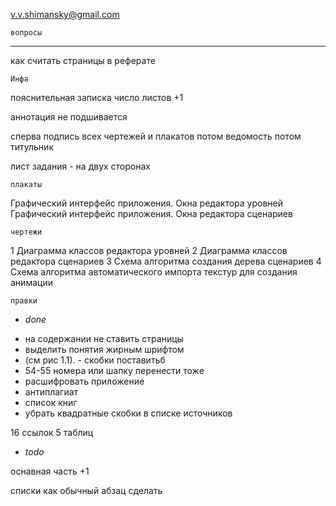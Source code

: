 v.v.shimansky@gmail.com

	вопросы
-------
 как считать страницы в реферате

	Инфа
пояснительная записка число листов +1

аннотация не подшивается

сперва подпись всех чертежей и плакатов
потом ведомость
потом титульник

лист задания - на двух сторонах


	плакаты

Графический интерфейс приложения. Окна редактора уровней
Графический интерфейс приложения. Окна редактора сценариев

	чертежи

1 Диаграмма классов редактора уровней
2 Диаграмма классов редактора сценариев
3 Схема алгоритма создания дерева сценариев
4 Схема алгоритма автоматического импорта текстур для создания анимации

	правки

-	*done*
+ на содержании не ставить страницы
+ выделить понятия жирным шрифтом
+ (см рис 1.1). - скобки поставитьб
+ 54-55 номера или шапку перенести тоже
+ расшифровать приложение
+ антиплагиат
+ список книг
+ убрать квадратные скобки в списке источников

16 ссылок
5 таблиц


-	*todo*

оснавная часть +1

списки как обычный абзац сделать

